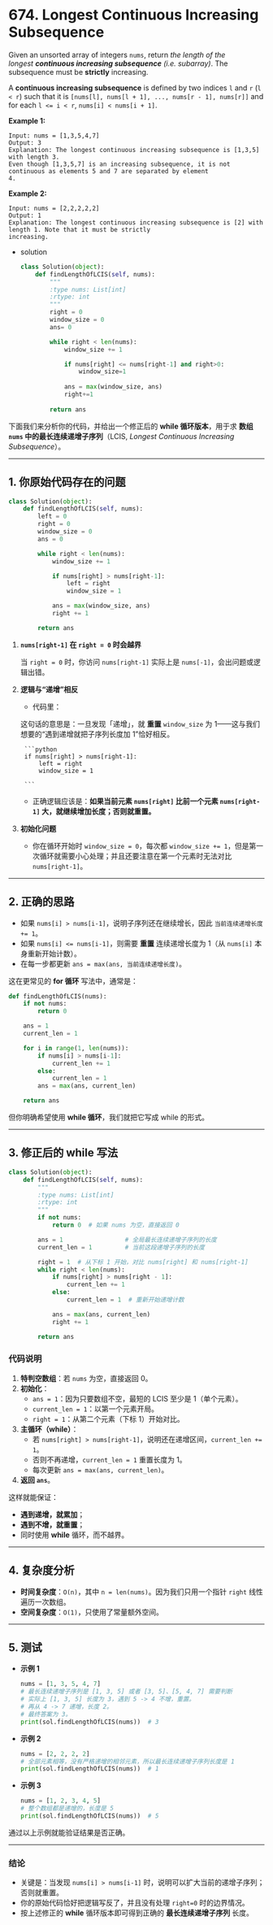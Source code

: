 # 674. Longest Continuous Increasing Subsequence

Given an unsorted array of integers `nums`, return *the length of the longest **continuous increasing subsequence** (i.e. subarray)*. The subsequence must be **strictly** increasing.

A **continuous increasing subsequence** is defined by two indices `l` and `r` (`l < r`) such that it is `[nums[l], nums[l + 1], ..., nums[r - 1], nums[r]]` and for each `l <= i < r`, `nums[i] < nums[i + 1]`.

**Example 1:**

```
Input: nums = [1,3,5,4,7]
Output: 3
Explanation: The longest continuous increasing subsequence is [1,3,5] with length 3.
Even though [1,3,5,7] is an increasing subsequence, it is not continuous as elements 5 and 7 are separated by element
4.

```

**Example 2:**

```
Input: nums = [2,2,2,2,2]
Output: 1
Explanation: The longest continuous increasing subsequence is [2] with length 1. Note that it must be strictly
increasing.
```

- solution
    
    ```python
    class Solution(object):
        def findLengthOfLCIS(self, nums):
            """
            :type nums: List[int]
            :rtype: int
            """
            right = 0
            window_size = 0
            ans= 0
    
            while right < len(nums):
                window_size += 1
    
                if nums[right] <= nums[right-1] and right>0:
                    window_size=1
                
                ans = max(window_size, ans)
                right+=1
                
            return ans
    ```
    

下面我们来分析你的代码，并给出一个修正后的 **while 循环版本**，用于求 **数组 `nums` 中的最长连续递增子序列**（LCIS, *Longest Continuous Increasing Subsequence*）。

---

## 1. 你原始代码存在的问题

```python
class Solution(object):
    def findLengthOfLCIS(self, nums):
        left = 0
        right = 0
        window_size = 0
        ans = 0

        while right < len(nums):
            window_size += 1

            if nums[right] > nums[right-1]:
                left = right
                window_size = 1

            ans = max(window_size, ans)
            right += 1

        return ans

```

1. **`nums[right-1]` 在 `right = 0` 时会越界**
    
    当 `right = 0` 时，你访问 `nums[right-1]` 实际上是 `nums[-1]`，会出问题或逻辑出错。
    
2. **逻辑与“递增”相反**
    - 代码里：
    
    这句话的意思是：一旦发现「递增」，就 **重置** `window_size` 为 1——这与我们想要的“遇到递增就把子序列长度加 1”恰好相反。
        
        ```python
        if nums[right] > nums[right-1]:
            left = right
            window_size = 1
        
        ```
        
    - 正确逻辑应该是：**如果当前元素 `nums[right]` 比前一个元素 `nums[right-1]` 大，就继续增加长度；否则就重置。**
3. **初始化问题**
    - 你在循环开始时 `window_size = 0`，每次都 `window_size += 1`，但是第一次循环就需要小心处理；并且还要注意在第一个元素时无法对比 `nums[right-1]`。

---

## 2. 正确的思路

- 如果 `nums[i] > nums[i-1]`，说明子序列还在继续增长，因此 `当前连续递增长度 += 1`。
- 如果 `nums[i] <= nums[i-1]`，则需要 **重置** 连续递增长度为 1（从 `nums[i]` 本身重新开始计数）。
- 在每一步都更新 `ans = max(ans, 当前连续递增长度)`。

这在更常见的 **for 循环** 写法中，通常是：

```python
def findLengthOfLCIS(nums):
    if not nums:
        return 0

    ans = 1
    current_len = 1

    for i in range(1, len(nums)):
        if nums[i] > nums[i-1]:
            current_len += 1
        else:
            current_len = 1
        ans = max(ans, current_len)

    return ans

```

但你明确希望使用 **while 循环**，我们就把它写成 while 的形式。

---

## 3. 修正后的 **while** 写法

```python
class Solution(object):
    def findLengthOfLCIS(self, nums):
        """
        :type nums: List[int]
        :rtype: int
        """
        if not nums:
            return 0  # 如果 nums 为空，直接返回 0

        ans = 1                 # 全局最长连续递增子序列的长度
        current_len = 1         # 当前这段递增子序列的长度

        right = 1  # 从下标 1 开始，对比 nums[right] 和 nums[right-1]
        while right < len(nums):
            if nums[right] > nums[right - 1]:
                current_len += 1
            else:
                current_len = 1  # 重新开始递增计数

            ans = max(ans, current_len)
            right += 1

        return ans

```

### **代码说明**

1. **特判空数组**：若 `nums` 为空，直接返回 0。
2. **初始化**：
    - `ans = 1`：因为只要数组不空，最短的 LCIS 至少是 1（单个元素）。
    - `current_len = 1`：以第一个元素开局。
    - `right = 1`：从第二个元素（下标 1）开始对比。
3. **主循环（while）**：
    - 若 `nums[right] > nums[right-1]`，说明还在递增区间，`current_len += 1`。
    - 否则不再递增，`current_len = 1` 重置长度为 1。
    - 每次更新 `ans = max(ans, current_len)`。
4. **返回 `ans`**。

这样就能保证：

- **遇到递增，就累加**；
- **遇到不增，就重置**；
- 同时使用 **while** 循环，而不越界。

---

## 4. 复杂度分析

- **时间复杂度**：`O(n)`，其中 `n = len(nums)`。因为我们只用一个指针 `right` 线性遍历一次数组。
- **空间复杂度**：`O(1)`，只使用了常量额外空间。

---

## 5. 测试

- **示例 1**
    
    ```python
    nums = [1, 3, 5, 4, 7]
    # 最长连续递增子序列是 [1, 3, 5] 或者 [3, 5]、[5, 4, 7] 需要判断
    # 实际上 [1, 3, 5] 长度为 3，遇到 5 -> 4 不增，重置。
    # 再从 4 -> 7 递增，长度 2。
    # 最终答案为 3。
    print(sol.findLengthOfLCIS(nums))  # 3
    
    ```
    
- **示例 2**
    
    ```python
    nums = [2, 2, 2, 2]
    # 全部元素相等，没有严格递增的相邻元素，所以最长连续递增子序列长度是 1
    print(sol.findLengthOfLCIS(nums))  # 1
    
    ```
    
- **示例 3**
    
    ```python
    nums = [1, 2, 3, 4, 5]
    # 整个数组都是递增的，长度是 5
    print(sol.findLengthOfLCIS(nums))  # 5
    
    ```
    

通过以上示例就能验证结果是否正确。

---

### **结论**

- 关键是：当发现 `nums[i] > nums[i-1]` 时，说明可以扩大当前的递增子序列；否则就重置。
- 你的原始代码恰好把逻辑写反了，并且没有处理 `right=0` 时的边界情况。
- 按上述修正的 **while** 循环版本即可得到正确的 **最长连续递增子序列** 长度。